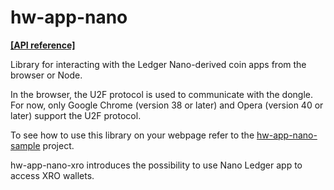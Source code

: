 # hw-app-nano

**[[API reference]](https://www.roosmaa.net/hw-app-nano/)**

Library for interacting with the Ledger Nano-derived coin apps from the browser or Node.

In the browser, the U2F protocol is used to communicate with the dongle. For now, only Google Chrome (version 38 or later) and Opera (version 40 or later) support the U2F protocol.

To see how to use this library on your webpage refer to the [hw-app-nano-sample](https://github.com/roosmaa/hw-app-nano-sample/) project.

hw-app-nano-xro introduces the possibility to use Nano Ledger app to access XRO wallets.
